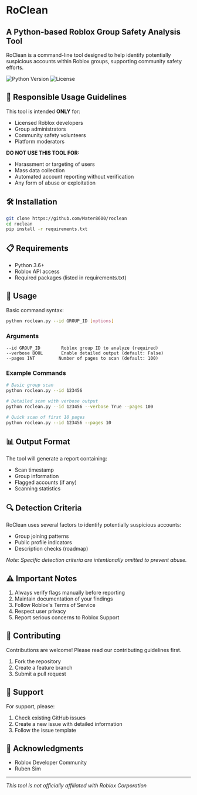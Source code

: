 # RoClean
## A Python-based Roblox Group Safety Analysis Tool

RoClean is a command-line tool designed to help identify potentially suspicious accounts within Roblox groups, supporting community safety efforts.

![Python Version](https://img.shields.io/badge/python-3.6+-blue.svg)
![License](https://img.shields.io/badge/license-MIT-green.svg)

## 🚨 Responsible Usage Guidelines

This tool is intended **ONLY** for:
- Licensed Roblox developers
- Group administrators
- Community safety volunteers
- Platform moderators

**DO NOT USE THIS TOOL FOR:**
- Harassment or targeting of users
- Mass data collection
- Automated account reporting without verification
- Any form of abuse or exploitation

## 🛠️ Installation

```bash
git clone https://github.com/Mater8600/roclean
cd roclean
pip install -r requirements.txt
```

## 📋 Requirements
- Python 3.6+
- Roblox API access
- Required packages (listed in requirements.txt)

## 🔧 Usage

Basic command syntax:
```bash
python roclean.py --id GROUP_ID [options]
```

### Arguments
```
--id GROUP_ID        Roblox group ID to analyze (required)
--verbose BOOL       Enable detailed output (default: False)
--pages INT         Number of pages to scan (default: 100)
```

### Example Commands
```bash
# Basic group scan
python roclean.py --id 123456

# Detailed scan with verbose output
python roclean.py --id 123456 --verbose True --pages 100

# Quick scan of first 10 pages
python roclean.py --id 123456 --pages 10
```

## 📊 Output Format
The tool will generate a report containing:
- Scan timestamp
- Group information
- Flagged accounts (if any)
- Scanning statistics

## 🔍 Detection Criteria
RoClean uses several factors to identify potentially suspicious accounts:
- Group joining patterns
- Public profile indicators
- Description checks (roadmap)

*Note: Specific detection criteria are intentionally omitted to prevent abuse.*

## ⚠️ Important Notes
1. Always verify flags manually before reporting
2. Maintain documentation of your findings
3. Follow Roblox's Terms of Service
4. Respect user privacy
5. Report serious concerns to Roblox Support

## 📝 Contributing
Contributions are welcome! Please read our contributing guidelines first.

1. Fork the repository
2. Create a feature branch
3. Submit a pull request



## 🤝 Support
For support, please:
1. Check existing GitHub issues
2. Create a new issue with detailed information
3. Follow the issue template

## 🙏 Acknowledgments
- Roblox Developer Community
- Ruben Sim

---
*This tool is not officially affiliated with Roblox Corporation*
